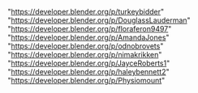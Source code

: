 "https://developer.blender.org/p/turkeybidder"
"https://developer.blender.org/p/DouglassLauderman"
"https://developer.blender.org/p/floraferon9497"
"https://developer.blender.org/p/AmandaJones"
"https://developer.blender.org/p/odnobrovets"
"https://developer.blender.org/p/nimakrikken"
"https://developer.blender.org/p/JayceRoberts1"
"https://developer.blender.org/p/haleybennett2"
"https://developer.blender.org/p/Physiomount"
